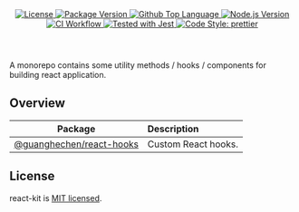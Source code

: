 <header>
  <div align="center">
    <a href="#license">
      <img
        alt="License"
        src="https://img.shields.io/github/license/guanghechen/react-kit"
      />
    </a>
    <a href="https://github.com/guanghechen/react-kit/tags">
      <img
        alt="Package Version"
        src="https://img.shields.io/github/v/tag/guanghechen/react-kit?include_prereleases&sort=semver"
      />
    </a>
    <a href="https://github.com/guanghechen/react-kit/search?l=typescript">
      <img
        alt="Github Top Language"
        src="https://img.shields.io/github/languages/top/guanghechen/react-kit"
      />
    </a>
    <a href="https://github.com/nodejs/node">
      <img
        alt="Node.js Version"
        src="https://img.shields.io/node/v/@guanghechen/rollup-config-tsx"
      />
    </a>
    <a href="https://github.com/guanghechen/react-kit/actions/workflows/ci.yml">
      <img
        alt="CI Workflow"
        src="https://github.com/guanghechen/react-kit/actions/workflows/ci.yml/badge.svg"
      />
    </a>
    <a href="https://github.com/facebook/jest">
      <img
        alt="Tested with Jest"
        src="https://img.shields.io/badge/tested_with-jest-9c465e.svg"
      />
    </a>
    <a href="https://github.com/prettier/prettier">
      <img
        alt="Code Style: prettier"
        src="https://img.shields.io/badge/code_style-prettier-ff69b4.svg?style=flat-square"
      />
    </a>
  </div>
</header>


A monorepo contains some utility methods / hooks / components for building react application.

## Overview

Package                               | Description
:------------------------------------:|:--------------------------
[@guanghechen/react-hooks][]          | Custom React hooks.


## License

react-kit is [MIT licensed](https://github.com/guanghechen/react-kit/tree/release-2.x.x/LICENSE).


[homepage]: https://github.com/guanghechen/react-kit/tree/release-2.x.x
[@guanghechen/react-hooks]: ./packages/react-hooks
